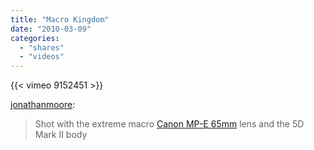 ```yaml
---
title: "Macro Kingdom"
date: "2010-03-09"
categories:
  - "shares"
  - "videos"
---
```


{{< vimeo 9152451 >}}

[jonathanmoore](http://jonathanmoore.com/post/370297487/macro-kingdom):

> Shot with the extreme macro [Canon MP-E 65mm](http://bit.ly/9OHIKN) lens and the 5D Mark II body
